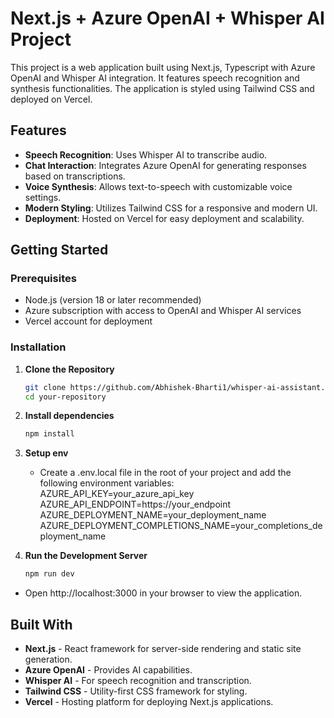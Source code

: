 # Next.js + Azure OpenAI + Whisper AI Project

This project is a web application built using Next.js, Typescript with Azure OpenAI and Whisper AI integration. It features speech recognition and synthesis functionalities. The application is styled using Tailwind CSS and deployed on Vercel.

## Features

- **Speech Recognition**: Uses Whisper AI to transcribe audio.
- **Chat Interaction**: Integrates Azure OpenAI for generating responses based on transcriptions.
- **Voice Synthesis**: Allows text-to-speech with customizable voice settings.
- **Modern Styling**: Utilizes Tailwind CSS for a responsive and modern UI.
- **Deployment**: Hosted on Vercel for easy deployment and scalability.

## Getting Started

### Prerequisites

- Node.js (version 18 or later recommended)
- Azure subscription with access to OpenAI and Whisper AI services
- Vercel account for deployment

### Installation

1. **Clone the Repository**

   ```bash
   git clone https://github.com/Abhishek-Bharti1/whisper-ai-assistant.git
   cd your-repository

2. **Install dependencies**

   ```bash
   npm install

3. **Setup env**

   - Create a .env.local file in the root of your project and add the following environment variables:
     AZURE_API_KEY=your_azure_api_key
     AZURE_API_ENDPOINT=https://your_endpoint
     AZURE_DEPLOYMENT_NAME=your_deployment_name
     AZURE_DEPLOYMENT_COMPLETIONS_NAME=your_completions_deployment_name

4. **Run the Development Server**

   ```bash
   npm run dev
- Open http://localhost:3000 in your browser to view the application.

## Built With
- **Next.js** - React framework for server-side rendering and static site generation.
- **Azure OpenAI** - Provides AI capabilities.
- **Whisper AI** - For speech recognition and transcription.
- **Tailwind CSS** - Utility-first CSS framework for styling.
- **Vercel** - Hosting platform for deploying Next.js applications.
